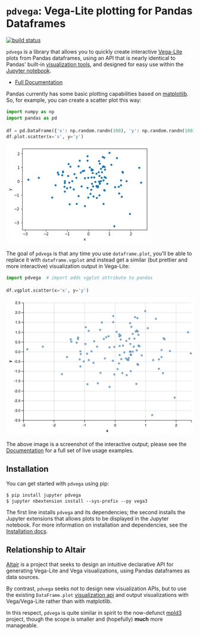 # ``pdvega``: Vega-Lite plotting for Pandas Dataframes

[![build status](http://img.shields.io/travis/jakevdp/pdvega/master.svg?style=flat)](https://travis-ci.org/jakevdp/pdvega)

``pdvega`` is a library that allows you to quickly create interactive
[Vega-Lite](https://vega.github.io/vega-lite/) plots from Pandas dataframes,
using an API that is nearly identical to Pandas' built-in
[visualization tools](https://pandas.pydata.org/pandas-docs/stable/visualization.html), and designed for easy use within the [Jupyter notebook](http://jupyter.org).

- [Full Documentation](http://jakevdp.github.io/pdvega/)

Pandas currently has some basic plotting capabilities based on
[matplotlib](http://matplotlib.org). So, for example, you can create
a scatter plot this way:

```python
import numpy as np
import pandas as pd

df = pd.DataFrame({'x': np.random.randn(100), 'y': np.random.randn(100)})
df.plot.scatter(x='x', y='y')
```

![matplotlib scatter output](images/mpl-scatter.png?raw=true)

The goal of ``pdvega`` is that any time you use ``dataframe.plot``, you'll be
able to replace it with ``dataframe.vgplot`` and instead get a similar
(but prettier and more interactive) visualization output in Vega-Lite:

```python
import pdvega  # import adds vgplot attribute to pandas

df.vgplot.scatter(x='x', y='y')
```

![vega-lite scatter output](images/vg-scatter.png?raw=true)

The above image is a screenshot of the interactive output; please see the
[Documentation](http://jakevdp.github.io/pdvega/) for a full set of live
usage examples.

## Installation

You can get started with ``pdvega`` using pip:

```
$ pip install jupyter pdvega
$ jupyter nbextension install --sys-prefix --py vega3
```

The first line installs ``pdvega`` and its dependencies; the second installs
the Jupyter extensions that allows plots to be displayed in the Jupyter
notebook. For more information on installation and dependencies, see the
[Installation docs](https://jakevdp.github.io/pdvega/installation.html).

## Relationship to Altair

[Altair](http://altair-viz.github.io) is a project that seeks to design an intuitive declarative API for generating Vega-Lite and Vega visualizations, using Pandas dataframes as data sources.

By contrast, ``pdvega`` seeks not to design new visualization APIs, but to use the existing ``DataFrame.plot`` [visualization api](https://pandas.pydata.org/pandas-docs/stable/visualization.html) and output visualizations with Vega/Vega-Lite rather than with matplotlib.

In this respect, ``pdvega`` is quite similar in spirit to the now-defunct [mpld3](http://mpld3.github.io) project, though the scope is smaller and (hopefully) **much** more manageable.
